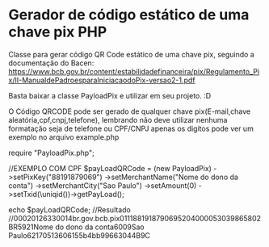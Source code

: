 # Gerador de código estático de uma chave pix PHP
Classe para gerar código QR Code estático de uma chave pix, seguindo a documentação do Bacen:
https://www.bcb.gov.br/content/estabilidadefinanceira/pix/Regulamento_Pix/II-ManualdePadroesparaIniciacaodoPix-versao2-1.pdf

Basta baixar a classe PayloadPix e utilizar em seu projeto. :D

O Código QRCODE pode ser gerado de qualquer chave pix(E-mail,chave aleatória,cpf,cnpj,telefone), lembrando não deve utilizar nenhuma formatação seja de telefone ou CPF/CNPJ apenas os digítos pode ver um exemplo no arquivo example.php

require "PayloadPix.php";

//EXEMPLO COM CPF
$payLoadQRCode = (new PayloadPix)
->setPixKey("88191879069")
->setMerchantName("Nome do dono da conta")
->setMerchantCity("Sao Paulo")
->setAmount(0)
->setTxid(\uniqid())->getPayLoad();

echo $payLoadQRCode;
//Resultado
//00020126330014br.gov.bcb.pix0111881918790695204000053039865802BR5921Nome do dono da conta6009Sao Paulo62170513606155b4bb99663044B9C
